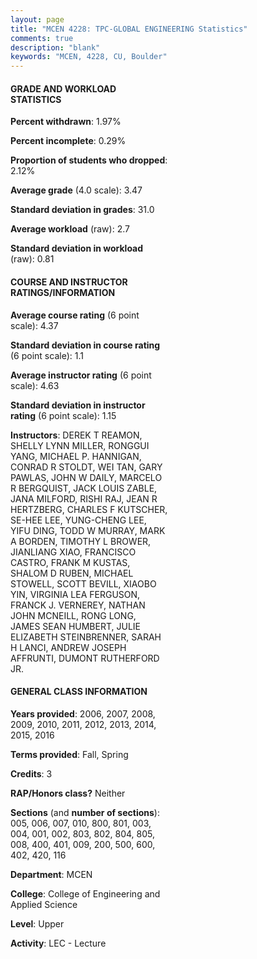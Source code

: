 ```yaml
---
layout: page
title: "MCEN 4228: TPC-GLOBAL ENGINEERING Statistics"
comments: true
description: "blank"
keywords: "MCEN, 4228, CU, Boulder"
--- 
```

<head>
<script src="https://ajax.googleapis.com/ajax/libs/jquery/2.1.3/jquery.min.js"></script>
<script src="https://dl.dropboxusercontent.com/s/pc42nxpaw1ea4o9/highcharts.js?dl=0"></script>
<!-- <script src="../assets/js/highcharts.js"></script> -->
<style type="text/css">@font-face {
	font-family: "Bebas Neue";
	src: url(https://www.filehosting.org/file/details/544349/BebasNeue%20Regular.otf) format("opentype");
	}
	h1.Bebas { 
		font-family: "Bebas Neue", Verdana, Tahoma;
	}
</style>
</head>
<body>
	<div id="container" style="float: right; width: 45%; height: 88%; margin-left: 2.5%; margin-right: 2.5%;"></div>
	<script language="JavaScript">
		$(document).ready(function() {
		var chart = {type: 'column'};
		var title = {text: 'Grade Distribution'};
		var xAxis = {categories: ['A','B','C','D','F'],crosshair: true};
		var yAxis = {min: 0,title: {text: 'Percentage'}};
		var tooltip = {headerFormat: '<center><b><span style="font-size:20px">{point.key}</span></b></center>',
		               pointFormat: '<td style="padding:0"><b>{point.y:.1f}%</b></td>',
		               footerFormat: '</table>',shared: true,useHTML: true};
		var plotOptions = {column: {pointPadding: 0.0,borderWidth: 0}};  
		var credits = {enabled: false};var series= [{name: 'Percent',data: [54.15,37.47,7.26,0.71,0.41,]}];
		var json = {};
		json.chart = chart;
		json.title = title;
		json.tooltip = tooltip;
		json.xAxis = xAxis;
		json.yAxis = yAxis;  
		json.series = series;
		json.plotOptions = plotOptions;  
		json.credits = credits;
		$('#container').highcharts(json);
	});
	</script>
</body>
			   
#### GRADE AND WORKLOAD STATISTICS

**Percent withdrawn**: 1.97%

**Percent incomplete**: 0.29%

**Proportion of students who dropped**: 2.12%

**Average grade** (4.0 scale): 3.47

**Standard deviation in grades**: 31.0

**Average workload** (raw): 2.7

**Standard deviation in workload** (raw): 0.81

#### COURSE AND INSTRUCTOR RATINGS/INFORMATION

**Average course rating** (6 point scale): 4.37

**Standard deviation in course rating** (6 point scale): 1.1

**Average instructor rating** (6 point scale): 4.63

**Standard deviation in instructor rating** (6 point scale): 1.15

**Instructors**: DEREK T REAMON, SHELLY LYNN MILLER, RONGGUI YANG, MICHAEL P. HANNIGAN, CONRAD R STOLDT, WEI TAN, GARY PAWLAS, JOHN W DAILY, MARCELO R BERGQUIST, JACK LOUIS ZABLE, JANA MILFORD, RISHI RAJ, JEAN R HERTZBERG, CHARLES F KUTSCHER, SE-HEE LEE, YUNG-CHENG LEE, YIFU DING, TODD W MURRAY, MARK A BORDEN, TIMOTHY L BROWER, JIANLIANG XIAO, FRANCISCO CASTRO, FRANK M KUSTAS, SHALOM D RUBEN, MICHAEL STOWELL, SCOTT BEVILL, XIAOBO YIN, VIRGINIA LEA FERGUSON, FRANCK J. VERNEREY, NATHAN JOHN MCNEILL, RONG LONG, JAMES SEAN HUMBERT, JULIE ELIZABETH STEINBRENNER, SARAH H LANCI, ANDREW JOSEPH AFFRUNTI, DUMONT RUTHERFORD JR.

#### GENERAL CLASS INFORMATION

**Years provided**: 2006, 2007, 2008, 2009, 2010, 2011, 2012, 2013, 2014, 2015, 2016

**Terms provided**: Fall, Spring

**Credits**: 3

**RAP/Honors class?** Neither

**Sections** (and **number of sections**): 005, 006, 007, 010, 800, 801, 003, 004, 001, 002, 803, 802, 804, 805, 008, 400, 401, 009, 200, 500, 600, 402, 420, 116

**Department**: MCEN

**College**: College of Engineering and Applied Science

**Level**: Upper

**Activity**: LEC - Lecture